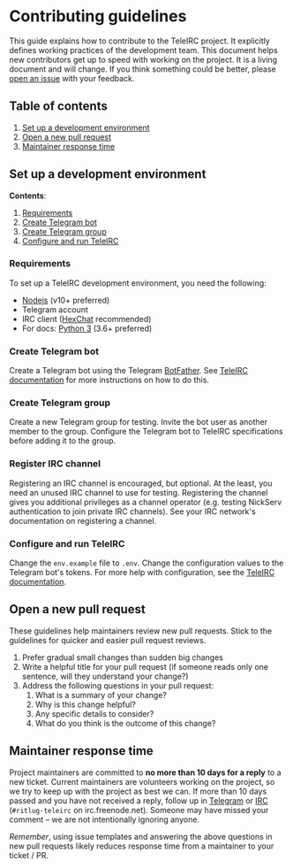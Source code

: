 Contributing guidelines
=======================

<!--
    Style rule: one sentence per line please!
    This makes git diffs easier to read.
-->

This guide explains how to contribute to the TeleIRC project.
It explicitly defines working practices of the development team.
This document helps new contributors get up to speed with working on the project.
It is a living document and will change.
If you think something could be better, please [open an issue](https://github.com/RITlug/teleirc/issues/new/choose) with your feedback.


## Table of contents

1. [Set up a development environment](#set-up-a-development-environment)
2. [Open a new pull request](#open-a-new-pull-request)
3. [Maintainer response time](#maintainer-response-time)


## Set up a development environment

**Contents**:

1. [Requirements](#requirements)
2. [Create Telegram bot](#create-telegram-bot)
3. [Create Telegram group](#create-telegram-group)
4. [Configure and run TeleIRC](#configure-and-run-teleirc)

### Requirements

To set up a TeleIRC development environment, you need the following:

* [Nodejs](https://nodejs.org/en/) (v10+ preferred)
* Telegram account
* IRC client ([HexChat](https://hexchat.github.io/) recommended)
* For docs: [Python 3](https://www.python.org/downloads/) (3.6+ preferred)

### Create Telegram bot

Create a Telegram bot using the Telegram [BotFather](https://t.me/botfather).
See [TeleIRC documentation](/quick-install) for more instructions on how to do this.

### Create Telegram group

Create a new Telegram group for testing.
Invite the bot user as another member to the group.
Configure the Telegram bot to TeleIRC specifications before adding it to the group.

### Register IRC channel

Registering an IRC channel is encouraged, but optional.
At the least, you need an unused IRC channel to use for testing.
Registering the channel gives you additional privileges as a channel operator (e.g. testing NickServ authentication to join private IRC channels).
See your IRC network's documentation on registering a channel.

### Configure and run TeleIRC

Change the `env.example` file to `.env`.
Change the configuration values to the Telegram bot's tokens.
For more help with configuration, see the [TeleIRC documentation](/quick-install).


## Open a new pull request

These guidelines help maintainers review new pull requests.
Stick to the guidelines for quicker and easier pull request reviews.

1. Prefer gradual small changes than sudden big changes
2. Write a helpful title for your pull request (if someone reads only one sentence, will they understand your change?)
3. Address the following questions in your pull request:
    1. What is a summary of your change?
    2. Why is this change helpful?
    3. Any specific details to consider?
    4. What do you think is the outcome of this change?


## Maintainer response time

Project maintainers are committed to **no more than 10 days for a reply** to a new ticket.
Current maintainers are volunteers working on the project, so we try to keep up with the project as best we can.
If more than 10 days passed and you have not received a reply, follow up in [Telegram](https://t.me/teleirc) or [IRC](https://webchat.freenode.net/?channels=ritlug-teleirc) (`#ritlug-teleirc` on irc.freenode.net).
Someone may have missed your comment – we are not intentionally ignoring anyone.

_Remember_, using issue templates and answering the above questions in new pull requests likely reduces response time from a maintainer to your ticket / PR.
